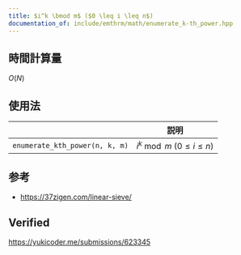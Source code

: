 ```yaml
---
title: $i^k \bmod m$ ($0 \leq i \leq n$)
documentation_of: include/emthrm/math/enumerate_k-th_power.hpp
---
```



## 時間計算量

$O(N)$


## 使用法

||説明|
|:--:|:--:|
|`enumerate_kth_power(n, k, m)`|$i^k \bmod m$ ($0 \leq i \leq n$)|


## 参考

- https://37zigen.com/linear-sieve/


## Verified

https://yukicoder.me/submissions/623345

